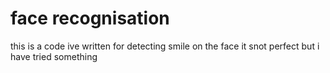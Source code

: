 # face recognisation
 this is a code ive written for detecting smile on the face it snot perfect  but i have tried something
